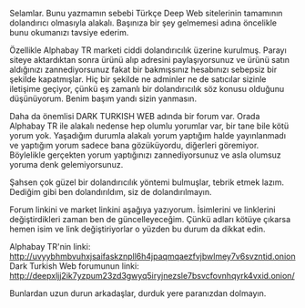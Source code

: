 Selamlar.
Bunu yazmamın sebebi Türkçe Deep Web sitelerinin tamamının dolandırıcı olmasıyla alakalı.
Başınıza bir şey gelmemesi adına öncelikle bunu okumanızı tavsiye ederim.

Özellikle Alphabay TR marketi ciddi dolandırıcılık üzerine kurulmuş.
Parayı siteye aktardıktan sonra ürünü alıp adresini paylaşıyorsunuz ve ürünü satın aldığınızı zannediyorsunuz fakat bir bakmışsınız hesabınızı sebepsiz bir şekilde kapatmışlar.
Hiç bir şekilde ne adminler ne de satıcılar sizinle iletişime geçiyor, çünkü eş zamanlı bir dolandırıcılık söz konusu olduğunu düşünüyorum.
Benim başım yandı sizin yanmasın.

Daha da önemlisi DARK TURKISH WEB adında bir forum var.
Orada Alphabay TR ile alakalı nedense hep olumlu yorumlar var, bir tane bile kötü yorum yok.
Yaşadığım durumla alakalı yorum yaptığım halde yayınlanmadı ve yaptığım yorum sadece bana gözüküyordu, diğerleri göremiyor.
Böylelikle gerçekten yorum yaptığınızı zannediyorsunuz ve asla olumsuz yoruma denk gelemiyorsunuz.

Şahsen çok güzel bir dolandırıcılık yöntemi bulmuşlar, tebrik etmek lazım.
Dediğim gibi ben dolandırıldım, siz de dolandırılmayın.

Forum linkini ve market linkini aşağıya yazıyorum.
İsimlerini ve linklerini değiştirdikleri zaman ben de güncelleyeceğim.
Çünkü adları kötüye çıkarsa hemen isim ve link değiştiriyorlar o yüzden bu durum da dikkat edin.

Alphabay TR'nin linki: http://uvyybhmbvuhxjsaifaskznpll6h4jpaqmqaezfvjbwlmey7v6svzntid.onion
Dark Turkish Web forumunun linki: http://deepxljj2ik7yzpum23zd3gwyq5iryjnezsle7bsvcfovnhqyrk4vxid.onion/

Bunlardan uzun durun arkadaşlar, durduk yere paranızdan dolmayın.

